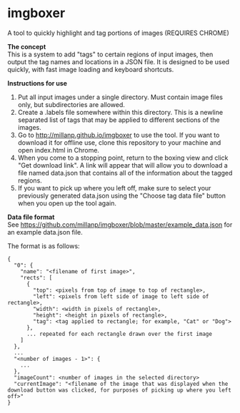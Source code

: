 # imgboxer
A tool to quickly highlight and tag portions of images (REQUIRES CHROME)

**The concept**<br>
This is a system to add "tags" to certain regions of input images, then output the tag names and locations in a JSON file. It is designed to be used quickly, with fast image loading and keyboard shortcuts.

**Instructions for use**<br>
1. Put all input images under a single directory. Must contain image files only, but subdirectories are allowed.<br>
2. Create a .labels file somewhere within this directory. This is a newline separated list of tags that may be applied to different sections of the images.<br>
3. Go to http://millanp.github.io/imgboxer to use the tool. If you want to download it for offline use, clone this repository to your machine and open index.html in Chrome.<br>
4. When you come to a stopping point, return to the boxing view and click "Get download link". A link will appear that will allow you to download a file named data.json that contains all of the information about the tagged regions.<br>
5. If you want to pick up where you left off, make sure to select your previously generated data.json using the "Choose tag data file" button when you open up the tool again.<br>

**Data file format**<br>
See https://github.com/millanp/imgboxer/blob/master/example_data.json for an example data.json file.

The format is as follows:

```
{
  "0": {
    "name": "<filename of first image>",
    "rects": [
      {
        "top": <pixels from top of image to top of rectangle>,
        "left": <pixels from left side of image to left side of rectangle>,
        "width": <width in pixels of rectangle>,
        "height": <height in pixels of rectangle>,
        "tag": <tag applied to rectangle; for example, "Cat" or "Dog">
      },
      ... repeated for each rectangle drawn over the first image
    ]
  },
  ...
  "<number of images - 1>": {
    ...
  },
  "imageCount": <number of images in the selected directory>
  "currentImage": "<filename of the image that was displayed when the download button was clicked, for purposes of picking up where you left off>"
}
```
